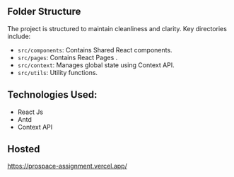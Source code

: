 ## Folder Structure

The project is structured to maintain cleanliness and clarity. Key directories include:
- `src/components`: Contains Shared React components.
- `src/pages`: Contains React Pages .
- `src/context`: Manages global state using Context API.
- `src/utils`: Utility functions.



## Technologies Used:
- React Js
- Antd
- Context API
  
## Hosted 
https://prospace-assignment.vercel.app/


